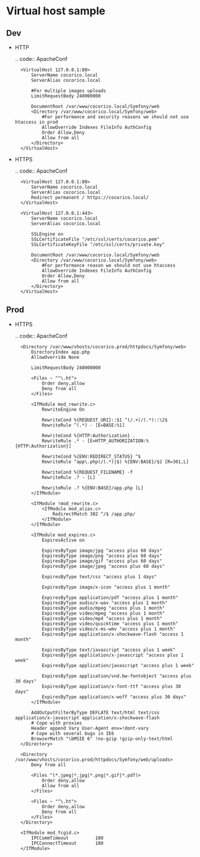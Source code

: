 # Virtual host sample

## Dev

- HTTP 

    .. code:: ApacheConf

        <VirtualHost 127.0.0.1:80>
            ServerName cocorico.local
            ServerAlias cocorico.local

            #For multiple images uploads
            LimitRequestBody 240000000

            DocumentRoot /var/www/cocorico.local/Symfony/web
            <Directory /var/www/cocorico.local/Symfony/web>
                #For performance and security reasons we should not use htaccess in prod
                AllowOverride Indexes FileInfo AuthConfig
                Order Allow,Deny
                Allow from all
            </Directory>
        </VirtualHost>


- HTTPS

    .. code:: ApacheConf

        <VirtualHost 127.0.0.1:80>
            ServerName cocorico.local
            ServerAlias cocorico.local
            Redirect permanent / https://cocorico.local/
        </VirtualHost>

        <VirtualHost 127.0.0.1:443>
            ServerName cocorico.local
            ServerAlias cocorico.local

            SSLEngine on
            SSLCertificateFile "/etc/ssl/certs/cocorico.pem"
            SSLCertificateKeyFile "/etc/ssl/certs/private.key"

            DocumentRoot /var/www/cocorico.local/Symfony/web
            <Directory /var/www/cocorico.local/Symfony/web>
                #For performance reason we should not use htaccess
                AllowOverride Indexes FileInfo AuthConfig
                Order Allow,Deny
                Allow from all
            </Directory>
        </VirtualHost>


## Prod

- HTTPS

    .. code:: ApacheConf
    
        <Directory /var/www/vhosts/cocorico.prod/httpdocs/Symfony/web>
            DirectoryIndex app.php
            AllowOverride None
        
            LimitRequestBody 240000000
        
            <Files ~ "^\.ht">
                Order deny,allow
                Deny from all
            </Files>
        
            <IfModule mod_rewrite.c>
                RewriteEngine On
        
                RewriteCond %{REQUEST_URI}::$1 ^(/.+)/(.*)::\2$
                RewriteRule ^(.*) - [E=BASE:%1]
        
                RewriteCond %{HTTP:Authorization} .
                RewriteRule .* - [E=HTTP_AUTHORIZATION:%{HTTP:Authorization}]
        
                RewriteCond %{ENV:REDIRECT_STATUS} ^$
                RewriteRule ^app\.php(/(.*)|$) %{ENV:BASE}/$2 [R=301,L]
        
                RewriteCond %{REQUEST_FILENAME} -f
                RewriteRule .? - [L]
    
                RewriteRule .? %{ENV:BASE}/app.php [L]
            </IfModule>
    
            <IfModule !mod_rewrite.c>
                <IfModule mod_alias.c>
                    RedirectMatch 302 ^/$ /app.php/
                </IfModule>
            </IfModule>
    
            <IfModule mod_expires.c>
                ExpiresActive on
    
                ExpiresByType image/jpg "access plus 60 days"
                ExpiresByType image/png "access plus 60 days"
                ExpiresByType image/gif "access plus 60 days"
                ExpiresByType image/jpeg "access plus 60 days"
    
                ExpiresByType text/css "access plus 1 days"
    
                ExpiresByType image/x-icon "access plus 1 month"
    
                ExpiresByType application/pdf "access plus 1 month"
                ExpiresByType audio/x-wav "access plus 1 month"
                ExpiresByType audio/mpeg "access plus 1 month"
                ExpiresByType video/mpeg "access plus 1 month"
                ExpiresByType video/mp4 "access plus 1 month"
                ExpiresByType video/quicktime "access plus 1 month"
                ExpiresByType video/x-ms-wmv "access plus 1 month"
                ExpiresByType application/x-shockwave-flash "access 1 month"
    
                ExpiresByType text/javascript "access plus 1 week"
                ExpiresByType application/x-javascript "access plus 1 week"
                ExpiresByType application/javascript "access plus 1 week"
    
                ExpiresByType application/vnd.bw-fontobject "access plus 30 days"
                ExpiresByType application/x-font-ttf "access plus 30 days"
                ExpiresByType application/x-woff "access plus 30 days"  
            </IfModule>
    
            AddOutputFilterByType DEFLATE text/html text/css application/x-javascript application/x-shockwave-flash
            # Cope with proxies
            Header append Vary User-Agent env=!dont-vary
            # Cope with several bugs in IE6
            BrowserMatch "\bMSIE 6" !no-gzip !gzip-only-text/html
        </Directory>
    
        <Directory /var/www/vhosts/cocorico.prod/httpdocs/Symfony/web/uploads>
            Deny from all
    
            <Files ^(*.jpeg|*.jpg|*.png|*.gif|*.pdf)>
                Order deny,allow
                Allow from all
            </Files>
    
            <Files ~ "^\.ht">
                Order deny,allow
                Deny from all
            </Files>
        </Directory>
    
        <IfModule mod_fcgid.c>
            IPCCommTimeout          180
            IPCConnectTimeout       180
        </IfModule>